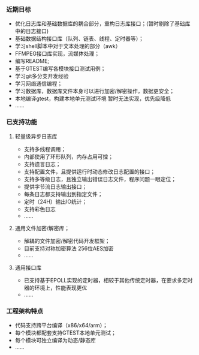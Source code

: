 ### 近期目标
- 优化日志库和基础数据库的耦合部分，重构日志库接口；(暂时剔除了基础库中的日志接口)
- 基础数据结构接口库（队列、链表、线程、定时器等）；
- 学习shell脚本中对于文本处理的部分（awk）
- FFMPEG接口库实现，流媒体处理；
- 编写README;
- 基于GTEST编写各模块接口测试用例；
- 学习git多分支开发经验
- 学习网络通信编程；
- 学习数据库，数据库文件本身可以进行加密/解密操作，数据更安全；
- 本地编译gtest，构建本地单元测试环境  暂时无法实现，优先级降低
- ......

### 已支持功能
1. 轻量级异步日志库
    - 支持多线程调用；
    - 内部使用了环形队列，内存占用可控；
    - 支持遗言日志；
    - 支持配置文件，且提供运行时动态修改日志配置的接口；
    - 支持多等级日志，且独立输出错误日志文件，程序问题一眼定位；
    - 提供字节流日志输出接口；
    - 每条日志都支持输出到指定文件；
    - 定时（24H）输出IO统计；
    - 支持彩色日志
    - ......

2. 通用文件加密/解密库；
    - 解耦的文件加密/解密代码开发框架；
    - 目前支持对称加密算法 256位AES加密
    - ......

3. 通用接口库
    - 已支持基于EPOLL实现的定时器，相较于其他传统定时器，在要求多定时器的环境上，性能表现更优
    - ......

### 工程架构特点
- 代码支持跨平台编译（x86/x64/arm）；
- 每个模块都配套支持GTEST本地单元测试；
- 每个模块可独立编译为动态/静态库
- ......
